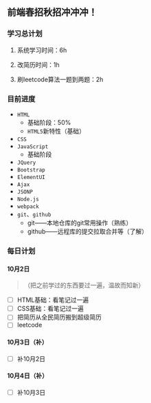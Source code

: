 ## 前端春招秋招冲冲冲！

### 学习总计划

1. 系统学习时间：6h

2. 改简历时间：1h

3. 刷leetcode算法一题到两题：2h

### 目前进度

+ `HTML`
  + 基础阶段：50%
  + `HTML5`新特性（基础）
+ `CSS`
+ `JavaScript`
  + 基础阶段
+ `JQuery`
+ `Bootstrap`
+ `ElementUI`
+ `Ajax`
+ `JSONP`
+ `Node.js`
+ `webpack`
+ `git`、`github`
  + git——本地仓库的git常用操作（熟练）
  + github——远程库的提交拉取合并等（了解）

### 每日计划

#### 10月2日

> （把之前学过的东西要过一遍，温故而知新）

- [ ] HTML基础：看笔记过一遍
- [ ] CSS基础：看笔记过一遍
- [ ] 把简历从全民简历搬到超级简历
- [ ] leetcode

#### 10月3日（补）

- [ ] 补10月2日

#### 10月4日（补）

- [ ] 补10月3日















